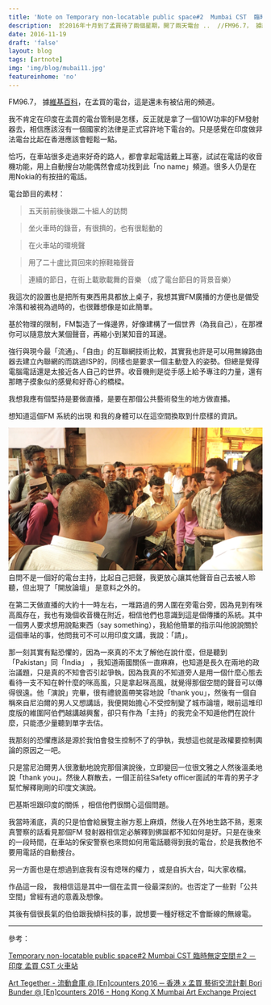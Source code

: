 ```yaml
---
title: 'Note on Temporary non-locatable public space#2  Mumbai CST  臨時無定空間＃2 － 印度 孟買 CST 火車站 － 後記'
description:  於2016年十月到了孟買待了兩個星期，開了兩天電台 ..  //FM96.7， 據維基百科，在孟買的電台，這是還未有被佔用的頻道。  我不肯定在印度在孟買的電台管制是怎樣，反正就是拿了一個10W功率的FM發射器去，相信應該沒有一個國家的法律是正式容許地下電台的。只是感覺在印度做非法電台比起在香港應該會輕鬆一點。 .......
date: 2016-11-19
draft: 'false'
layout: blog
tags: [artnote]
img: 'img/blog/mubai11.jpg'
featureinhome: 'no'
---
```

FM96.7， 據[維基百科](https://en.wikipedia.org/wiki/List_of_radio_stations_in_Mumbai)，在孟買的電台，這是還未有被佔用的頻道。

我不肯定在印度在孟買的電台管制是怎樣，反正就是拿了一個10W功率的FM發射器去，相信應該沒有一個國家的法律是正式容許地下電台的。只是感覺在印度做非法電台比起在香港應該會輕鬆一點。

恰巧，在車站很多走過來好奇的路人，都會拿起電話戴上耳塞，試試在電話的收音機功能，用上自動搜台功能偶然會成功找到此「no name」頻道。很多人仍是在用Nokia的有按扭的電話。

電台節目的素材：

> 五天前前後後跟二十組人的訪問

> 坐火車時的錄音，有很擠的，也有很鬆動的

>    在火車站的環境聲

>   用了二十盧比買回來的擦鞋箱聲音

>    連續的節日，在街上載歌載舞的音樂 （成了電台節目的背景音樂）

我這次的設置也是把所有東西用具都放上桌子，我想其實FM廣播的方便也是備受冷落和被視為過時的，也很難想像是如此簡單。

基於物理的限制，FM製造了一條邊界，好像建構了一個世界（為我自己），在那裡你可以隨意放大某個聲音，再縮小到某知音的耳邊。

強行與現今最「流通」、「自由」的互聯網技術比較，其實我也許是可以用無線路由器去建立內聯網的而跳過ISP的，同樣也是要求一個主動登入的姿勢。但總是覺得電腦電話還是太接近各人自己的世界。收音機則是從手感上給予專注的力量，還有那瞎子摸象似的感覺和好奇心的橋樑。

我想我應有個堅持是要做直播，是要在那個公共藝術發生的地方做直播。

想知道這個FM 系統的出現 和我的身體可以在這空間換取到什麼樣的資訊。

![](/img/blog/mubai11.jpg)
自問不是一個好的電台主持，比起自己把聲，我更放心讓其他聲音自己去被人聆聽，但出現了「開放論壇」 是意料之外的。

在第二天做直播的大約十一時左右，一堆路過的男人圍在旁電台旁，因為見到有咪高風存在，我也有幾個收音機在附近，相信他們也意識到這是個傳播的系統。其中一個男人要求想用說點東西（say something），我給他簡單的指示叫他說說關於這個車站的事，他問我可不可以用印度文講，我說：「請」。

那一刻其實有點恐懼的，因為一來真的不太了解他在說什麼，但是聽到「Pakistan」同「India」   ，我知道兩國關係一直麻麻，也知道是長久在兩地的政治議題，只是真的不知會否引起爭執，因為我真的不知道旁人是用一個什麼心態去看待一支不知在幹什麼的咪高風，只是拿起咪高風，就覺得那個空間的聲音可以傳得很遠。他「演說」完畢，很有禮貌面帶笑容地說「thank you」，然後有一個自稱來自尼泊爾的男人又想講話，我便開始擔心不受控制變了城市論壇，眼前這堆印度版的維圍阿伯們越講越興奮，卻只有作為「主持」的我完全不知遁他們在說什麼，只能憑少量聽到單字去估。

我那刻的恐懼應該是源於我怕會發生控制不了的爭執，我想這也就是政權要控制輿論的原因之一吧。

只是當尼泊爾男人很激動地說完那個演說後，立即變回一位很文雅之人然後溫柔地說「thank you」。然後人群散去，一個正前往Safety officer面試的年青的男子才幫忙解釋剛剛的印度文演說。

巴基斯坦跟印度的關係 ，相信他們很關心這個問題。

我當時淆底，真的只是怕會給展覽主辦方惹上麻煩，然後人在外地生路不熟，惹來真警察的話看見那個FM 發射器相信定必解釋到佛誕都不知如何是好。只是在後來的一段時間，在車站的保安警察也來問如何用電話聽得到我的電台，於是我教他不要用電話的自動捜台。

另一方面也是在想過到底我有沒有熄咪的權力 ，或是自拆大台，叫大家收檔。

作品這一段， 我相信這是其中一個在孟買一役最深刻的。也否定了一些對「公共空間」曾經有過的意義及想像。

其後有個很長氣的伯伯跟我傾科技的事，說想要一種好穩定不會斷線的無線電。

---

參考：

<a href="/work/Temporary-non-locatable-public-space-2-MumbaiCST">Temporary non-locatable public space#2 Mumbai CST 臨時無定空間＃2 － 印度 孟買 CST 火車站 </a>

<a href="http://www.arttogether.org/boribunder.html" target='blank'>Art Tegether - 流動倉庫 @ [En]counters 2016 ─ 香港 x 孟買 藝術交流計劃 
Bori Bunder @ [En]counters 2016 - Hong Kong X Mumbai Art Exchange Project </a>